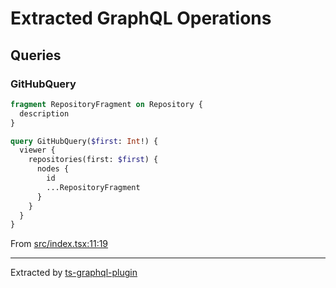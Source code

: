 # Extracted GraphQL Operations
## Queries

### GitHubQuery

```graphql
fragment RepositoryFragment on Repository {
  description
}

query GitHubQuery($first: Int!) {
  viewer {
    repositories(first: $first) {
      nodes {
        id
        ...RepositoryFragment
      }
    }
  }
}
```

From [src/index.tsx:11:19](src/index.tsx#L11-L23)
    
---
Extracted by [ts-graphql-plugin](https://github.com/Quramy/ts-graphql-plugin)